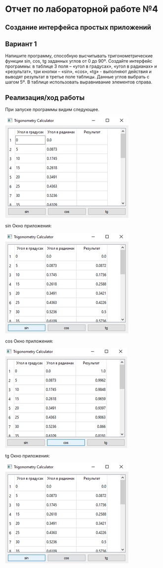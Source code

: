 # Отчет по лабораторной работе №4

## Создание интерфейса простых приложений

## Вариант 1
Напишите программу, способную высчитывать тригонометрические функции sin, cos, tg заданных углов от 0 до 90º. 
Создайте интерфейс программы: в таблице 3 поля – «угол в градусах», «угол в радианах» и «результат», 
три кнопки – «sin», «cos», «tg» - выполняют действия и выводят результат в третье поле таблицы. 
Данные углов выбрать с шагом 5º. В таблице использовать выравнивание элементов справа.

## Реализация/ход работы

При запуске программы видим следующее.

![image](./images/0.png)

sin
Окно приложения:

![image](./images/1.png)

cos
Окно приложения:

![image](./images/2.png)

tg
Окно приложения:

![image](./images/1.png)
